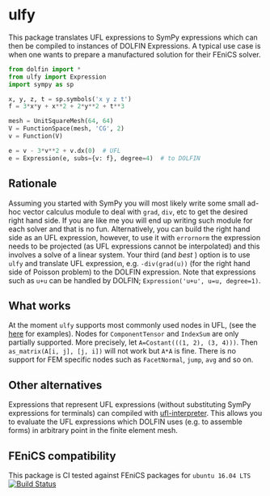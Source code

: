 # ulfy

This package translates UFL expressions to SymPy expressions which can then be compiled to instances of DOLFIN Expressions. A typical use case is when one wants to prepare a manufactured solution for their FEniCS solver. 

````python
from dolfin import *
from ulfy import Expression
import sympy as sp

x, y, z, t = sp.symbols('x y z t')
f = 3*x*y + x**2 + 2*y**2 + t**3

mesh = UnitSquareMesh(64, 64)
V = FunctionSpace(mesh, 'CG', 2)
v = Function(V)

e = v - 3*v**2 + v.dx(0)  # UFL
e = Expression(e, subs={v: f}, degree=4)  # to DOLFIN
````
## Rationale
Assuming you started with SymPy you will most likely write some small ad-hoc vector calculus module to deal with `grad`, `div`, etc to get the desired right hand side. If you are like me you will end up writing such module for each solver and that is no fun. Alternatively, you can build the right hand side as an UFL expression, however, to use it with `errornorm` the expression needs to be projected (as UFL expressions cannot be interpolated) and this involves a solve of a linear system. Your third (and _best_ ) option is to use `ulfy` and translate UFL expression, e.g. `-div(grad(u))` (for the right hand side of Poisson problem) to the DOLFIN expression. Note that expressions such as `u+u` can be handled by DOLFIN; `Expression('u+u', u=u, degree=1)`.

## What works
At the moment `ulfy` supports most commonly used nodes in UFL, (see the [here](https://github.com/MiroK/ulfy/blob/master/tests/test_ufl_mms.py) for examples). Nodes for `ComponentTensor` and `IndexSum` are only partially supported. More precisely, let
`A=Costant(((1, 2), (3, 4)))`. Then `as_matrix(A[i, j], [j, i])` will not work but `A*A` is fine. There is no support for FEM 
specific nodes such as `FacetNormal`, `jump`, `avg` and so on.

## Other alternatives
Expressions that represent UFL expressions (without substituting SymPy expressions for terminals) can compiled with 
[ufl-interpreter](https://github.com/MiroK/ufl-interpreter). This allows you to evaluate the UFL expressions which 
DOLFIN uses (e.g. to assemble forms) in arbitrary point in the finite element mesh.

## FEniCS compatibility
This package is CI tested against FEniCS packages for `ubuntu 16.04 LTS` [![Build Status](https://travis-ci.org/MiroK/ulfy.svg?branch=master)](https://travis-ci.org/MiroK/ulfy)
